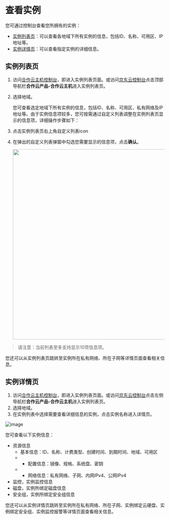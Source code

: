 # 查看实例

您可通过控制台查看您所拥有的实例：

* [实例列表页](Query-Instance-Info#user-content-2)：可以查看各地域下所有实例的信息，包括ID、名称、可用区、IP地址等。
* [实例详情页](Query-Instance-Info#user-content-3)：可以查看指定实例的详细信息。



<div id ="user-content-2"></div>

## 实例列表页

1. 访问[合作云主机控制台](https://coccns-console.jdcloud.com/host/compute/list)，即进入实例列表页面。或访问[京东云控制台](https://console.jdcloud.com)点击顶部导航栏**合作云产品-合作云主机**进入实例列表页。
2. 选择地域。

	您可查看选定地域下所有实例的信息，包括ID、名称、可用区、私有网络及IP地址等。由于实例信息项较多，您可按需通过自定义列表调整在实例列表页显示的信息项，详细操作步骤如下：

3. 点击实例列表页右上角自定义列表icon 

4. 在弹出的自定义列表弹窗中勾选您需要显示的信息项，点击**确认**。<div align="center"><img src="https://user-images.githubusercontent.com/88134774/198037862-2935624b-dc6e-478c-adaa-f73e3afb7ef4.png" width="600"></div>


> 请注意：当前列表至多支持显示10项信息项。
		
您还可以从实例列表页跳转至实例所在私有网络、所在子网等详情页面查看相关信息。
<div id ="user-content-3"></div>	

## 实例详情页

1. 访问[合作云主机控制台](https://coccns-console.jdcloud.com/host/compute/list)，即进入实例列表页面。或访问[京东云控制台](https://console.jdcloud.com)点击左侧导航栏**合作云产品-合作云主机**进入实例列表页。
2. 选择地域。
3. 在实例列表中选择需要查看详细信息的实例，点击实例名称进入详情页。

![image](https://user-images.githubusercontent.com/88134774/198038682-60ec5eff-1dba-454c-9840-fcf1f19b57d5.png)



您可查看以下实例信息：
* 资源信息
	* 基本信息：ID、名称、计费类型、创建时间、到期时间、地域、可用区
	* * 配置信息：镜像、规格、系统盘、密钥
	* * 网络信息：私有网络、子网、内网IPv4、公网IPv4
* 监控，实例监控信息
* 磁盘，实例所绑定磁盘信息
* 安全组，实例所绑定安全组信息

您还可以从实例详情页跳转至实例所在私有网络、所在子网、实例绑定云硬盘、实例绑定安全组、实例监控报警等详情页面查看相关信息。
